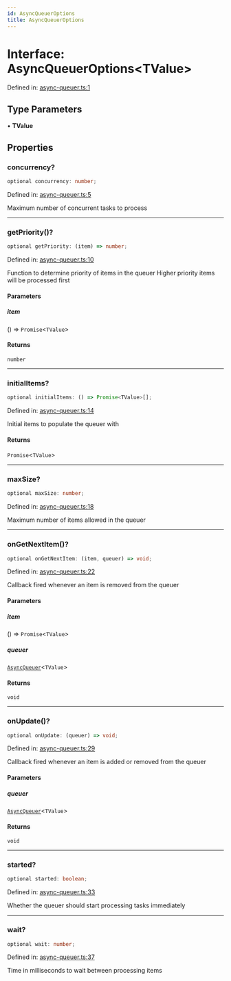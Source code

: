 ```yaml
---
id: AsyncQueuerOptions
title: AsyncQueuerOptions
---
```


<!-- DO NOT EDIT: this page is autogenerated from the type comments -->

# Interface: AsyncQueuerOptions\<TValue\>

Defined in: [async-queuer.ts:1](https://github.com/TanStack/pacer/blob/main/packages/pacer/src/async-queuer.ts#L1)

## Type Parameters

• **TValue**

## Properties

### concurrency?

```ts
optional concurrency: number;
```

Defined in: [async-queuer.ts:5](https://github.com/TanStack/pacer/blob/main/packages/pacer/src/async-queuer.ts#L5)

Maximum number of concurrent tasks to process

***

### getPriority()?

```ts
optional getPriority: (item) => number;
```

Defined in: [async-queuer.ts:10](https://github.com/TanStack/pacer/blob/main/packages/pacer/src/async-queuer.ts#L10)

Function to determine priority of items in the queuer
Higher priority items will be processed first

#### Parameters

##### item

() => `Promise`\<`TValue`\>

#### Returns

`number`

***

### initialItems?

```ts
optional initialItems: () => Promise<TValue>[];
```

Defined in: [async-queuer.ts:14](https://github.com/TanStack/pacer/blob/main/packages/pacer/src/async-queuer.ts#L14)

Initial items to populate the queuer with

#### Returns

`Promise`\<`TValue`\>

***

### maxSize?

```ts
optional maxSize: number;
```

Defined in: [async-queuer.ts:18](https://github.com/TanStack/pacer/blob/main/packages/pacer/src/async-queuer.ts#L18)

Maximum number of items allowed in the queuer

***

### onGetNextItem()?

```ts
optional onGetNextItem: (item, queuer) => void;
```

Defined in: [async-queuer.ts:22](https://github.com/TanStack/pacer/blob/main/packages/pacer/src/async-queuer.ts#L22)

Callback fired whenever an item is removed from the queuer

#### Parameters

##### item

() => `Promise`\<`TValue`\>

##### queuer

[`AsyncQueuer`](../classes/asyncqueuer.md)\<`TValue`\>

#### Returns

`void`

***

### onUpdate()?

```ts
optional onUpdate: (queuer) => void;
```

Defined in: [async-queuer.ts:29](https://github.com/TanStack/pacer/blob/main/packages/pacer/src/async-queuer.ts#L29)

Callback fired whenever an item is added or removed from the queuer

#### Parameters

##### queuer

[`AsyncQueuer`](../classes/asyncqueuer.md)\<`TValue`\>

#### Returns

`void`

***

### started?

```ts
optional started: boolean;
```

Defined in: [async-queuer.ts:33](https://github.com/TanStack/pacer/blob/main/packages/pacer/src/async-queuer.ts#L33)

Whether the queuer should start processing tasks immediately

***

### wait?

```ts
optional wait: number;
```

Defined in: [async-queuer.ts:37](https://github.com/TanStack/pacer/blob/main/packages/pacer/src/async-queuer.ts#L37)

Time in milliseconds to wait between processing items
